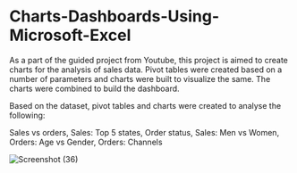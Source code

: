 # Charts-Dashboards-Using-Microsoft-Excel

As a part of the guided project from Youtube, this project is aimed to create charts for the analysis of sales data. Pivot tables were created based on a number of parameters and charts were built to visualize the same. The charts were combined to build the dashboard.

Based on the dataset, pivot tables and charts were created to analyse the following:

Sales vs orders, Sales: Top 5 states, Order status, Sales: Men vs Women, Orders: Age vs Gender, Orders: Channels



![Screenshot (36)](https://user-images.githubusercontent.com/83297985/226189283-b8b7ab25-ca82-47f7-8e8c-d25481b21b54.png)
